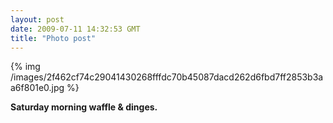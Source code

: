 ```yaml
---
layout: post
date: 2009-07-11 14:32:53 GMT
title: "Photo post"
---
```

{% img /images/2f462cf74c29041430268fffdc70b45087dacd262d6fbd7ff2853b3aa6f801e0.jpg %}

<b>Saturday morning waffle & dinges.</b>